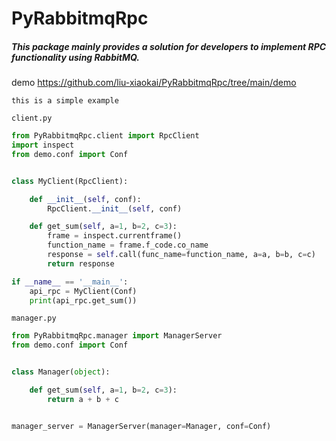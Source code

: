 # PyRabbitmqRpc
 ##### This package mainly provides a solution for developers to implement RPC functionality using RabbitMQ.

demo https://github.com/liu-xiaokai/PyRabbitmqRpc/tree/main/demo


``this is a simple example
``

``client.py``
``````python
from PyRabbitmqRpc.client import RpcClient
import inspect
from demo.conf import Conf


class MyClient(RpcClient):

    def __init__(self, conf):
        RpcClient.__init__(self, conf)

    def get_sum(self, a=1, b=2, c=3):
        frame = inspect.currentframe()
        function_name = frame.f_code.co_name
        response = self.call(func_name=function_name, a=a, b=b, c=c)
        return response

if __name__ == '__main__':
    api_rpc = MyClient(Conf)
    print(api_rpc.get_sum())

``````
``manager.py``
``````python
from PyRabbitmqRpc.manager import ManagerServer
from demo.conf import Conf


class Manager(object):

    def get_sum(self, a=1, b=2, c=3):
        return a + b + c


manager_server = ManagerServer(manager=Manager, conf=Conf)

``````

